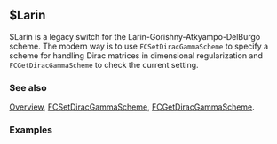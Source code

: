 ## $Larin

$Larin  is a legacy switch for the Larin-Gorishny-Atkyampo-DelBurgo scheme. The modern way is to use `FCSetDiracGammaScheme` to specify a scheme for handling Dirac matrices in dimensional regularization and `FCGetDiracGammaScheme` to check the current setting.

### See also

[Overview](Extra/FeynCalc.md), [FCSetDiracGammaScheme](FCSetDiracGammaScheme.md), [FCGetDiracGammaScheme](FCGetDiracGammaScheme.md).

### Examples
